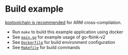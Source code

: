 # Build example

[koxtoolchain is recommended](https://github.com/shermp/go-fbink-v2/issues/13#issuecomment-894638113) for ARM cross-compilation.

- Run `make` to build this example application using docker
- See [`main.go`](./main.go) for example usage of go-fbink-v2
- See [`Dockerfile`](./Dockerfile) for build environment configuration
- See [`Makefile`](./Makefile) for build commands
